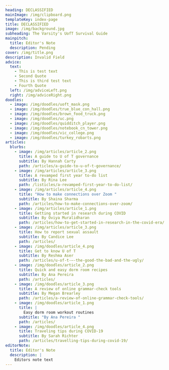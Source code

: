 ```yaml
---
heading: DECLASSIFIED
mainImage: /img/clipboard.png
templateKey: index-page
title: DECLASSIFIED
image: /img/background.jpg
subheading: The Varsity's UofT Survival Guide
mainpitch:
  title: Editor's Note
  description: Pending
cover: /img/title.png
description: Invalid Field
advice:
  text:
    - This is test text
    - Second Quote
    - This is third test text
    - Fourth Quote
  left: /img/adviceLeft.png
  right: /img/adviceRight.png
doodles:
  - image: /img/doodles/uoft_mask.png
  - image: /img/doodles/true_blue_con_hall.png
  - image: /img/doodles/brown_food_truck.png
  - image: /img/doodles/uc.png
  - image: /img/doodles/quidditch_player.png
  - image: /img/doodles/notebook_cn_tower.png
  - image: /img/doodles/vic_college.png
  - image: /img/doodles/turkey_robarts.png
articles:
  blurbs:
    - image: /img/articles/article_2.png
      title: A guide to U of T governance
      subtitle: By Hannah Carty
      path: /articles/a-guide-to-u-of-t-governance/
    - image: /img/articles/article_3.png
      title: A revamped first year to-do list
      subtitle: By Rina Lee
      path: /listicles/a-revamped-first-year-to-do-list/
    - image: /img/articles/article_4.png
      title: "How to make connections over Zoom "
      subtitle: By Shaina Sharma
      path: /articles/how-to-make-connections-over-zoom/
    - image: /img/articles/article_1.png
      title: Getting started in research during COVID
      subtitle: By Oviya Muralidharan
      path: /articles/how-to-get-started-in-research-in-the-covid-era/
    - image: /img/articles/article_3.png
      title: How to report sexual assault
      subtitle: By Candice Lee
      path: /articles/
    - image: /img/doodles/article_4.png
      title: Get to know U of T
      subtitle: By Reshma Aser
      path: /articles/u-of-t-—-the-good-the-bad-and-the-ugly/
    - image: /img/doodles/article_2.png
      title: Quick and easy dorm room recipes
      subtitle: By Ana Pereira
      path: /articles/
    - image: /img/doodles/article_3.png
      title: A review of online grammar-check tools
      subtitle: By Megan Brearley
      path: /articles/a-review-of-online-grammar-check-tools/
    - image: /img/doodles/article_1.png
      title: |
        Easy dorm room workout routines
      subtitle: "By Ana Pereira "
      path: /articles/
    - image: /img/doodles/article_4.png
      title: Traveling tips during COVID-19
      subtitle: By Sarah Richter
      path: /articles/travelling-tips-during-covid-19/
editorNote:
  title: Editor's Note
  description: |
    Editors note text
---
```

